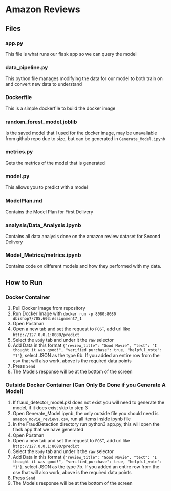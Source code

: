 # Amazon Reviews

## Files

### app.py

This file is what runs our flask app so we can query the model

### data_pipeline.py

This python file manages modifying the data for our model to both train on and convert new data to understand

### Dockerfile

This is a simple dockerfile to build the docker image

### random_forest_model.joblib

Is the saved model that I used for the docker image, may be unavaliable from github repo due to size, but can be generated in `Generate_Model.ipynb`

### metrics.py

Gets the metrics of the model that is generated

### model.py

This allows you to predict with a model

### ModelPlan.md

Contains the Model Plan for First Delivery

### analysis/Data_Analysis.ipynb

Contains all data analysis done on the amazon review dataset for Second Delivery

### Model_Metrics/metrics.ipynb

Contains code on different models and how they performed with my data.

## How to Run

### Docker Container

1. Pull Docker Image from repository
2. Run Docker Image with `docker run -p 8080:8080 dbishop7/705.603:Assignment7_1`
3. Open Postman
4. Open a new tab and set the request to `POST`, add url like `http://127.0.0.1:8080/predict`
5. Select the `Body` tab and under it the `raw` selector
6. Add Data in this format `{"review_title": "Good Movie", "text": "I thought it was good!", "verified_purchase": true, "helpful_vote": "1"}`, select JSON as the type
6b. If you added an entire row from the csv that will also work, above is the required data points
7. Press `Send`
8. The Models response will be at the bottom of the screen

### Outside Docker Container (Can Only Be Done if you Generate A Model)

1. If fraud_detector_model.pkl does not exist you will need to generate the model, if it does exist skip to step 3
2. Open Generate_Model.ipynb, the only outside file you should need is `amazon_movie_reviews.csv`, run all items inside ipynb file
3. In the FraudDetection directory run python3 app.py, this will open the flask app that we have generated
4. Open Postman
5. Open a new tab and set the request to `POST`, add url like `http://127.0.0.1:8080/predict`
6. Select the `Body` tab and under it the `raw` selector
7. Add Data in this format `{"review_title": "Good Movie", "text": "I thought it was good!", "verified_purchase": true, "helpful_vote": "1"}`, select JSON as the type
7b. If you added an entire row from the csv that will also work, above is the required data points
8. Press `Send`
9. The Models response will be at the bottom of the screen